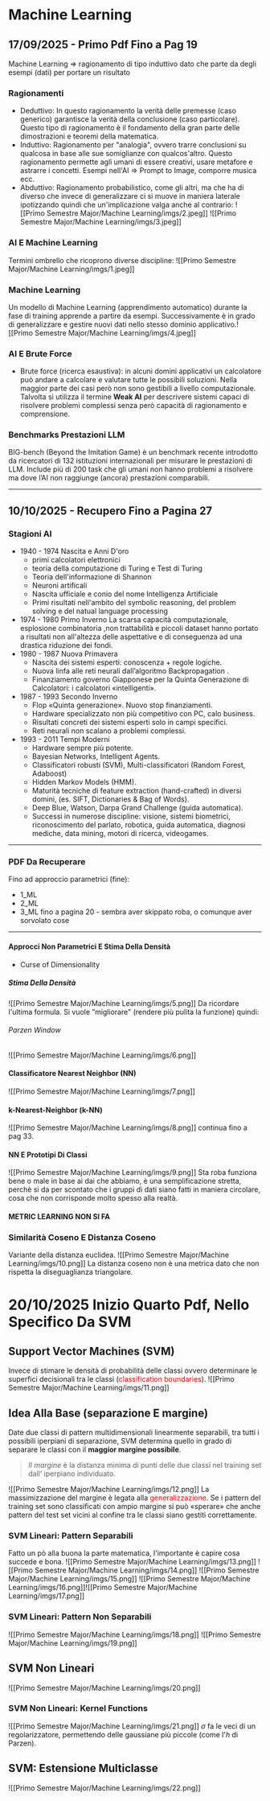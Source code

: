# Machine Learning
## 17/09/2025 - Primo Pdf Fino a Pag 19
Machine Learning => ragionamento di tipo induttivo dato che parte da degli esempi (dati) per portare un risultato
### Ragionamenti
- Deduttivo: 
	In questo ragionamento la verità delle premesse (caso generico) garantisce la verità della conclusione (caso particolare).
	Questo tipo di ragionamento è il fondamento della gran parte delle dimostrazioni e teoremi della matematica.
- Induttivo:
	Ragionamento per "analogia", ovvero trarre conclusioni su qualcosa in base alle sue somiglianze con qualcos'altro.
	Questo ragionamento permette agli umani di essere creativi, usare metafore e astrarre i concetti.
	Esempi nell'AI => Prompt to Image, comporre musica ecc.
- Abduttivo:
	Ragionamento probabilistico, come gli altri, ma che ha di diverso che invece di generalizzare ci si muove in maniera laterale ipotizzando quindi che un'implicazione valga anche al contrario:
	![[Primo Semestre Major/Machine Learning/imgs/2.jpeg]]
![[Primo Semestre Major/Machine Learning/imgs/3.jpeg]]
### AI E Machine Learning
Termini ombrello che ricoprono diverse discipline:
![[Primo Semestre Major/Machine Learning/imgs/1.jpeg]]
### Machine Learning
Un modello di Machine Learning (apprendimento automatico) durante la fase di training apprende a partire da esempi. Successivamente è in grado di generalizzare e gestire nuovi dati nello stesso dominio applicativo.![[Primo Semestre Major/Machine Learning/imgs/4.jpeg]]
### AI E Brute Force
- Brute force (ricerca esaustiva): in alcuni domini applicativi un calcolatore può andare a calcolare e valutare tutte le possibili soluzioni.
  Nella maggior parte dei casi però non sono gestibili a livello computazionale.
Talvolta si utilizza il termine **Weak AI** per descrivere sistemi capaci di risolvere problemi complessi senza però capacità di ragionamento e comprensione.
### Benchmarks Prestazioni LLM
BIG-bench (Beyond the Imitation Game) è un benchmark recente introdotto da ricercatori di 132 istituzioni internazionali per misurare le prestazioni di LLM.
Include più di 200 task che gli umani non hanno problemi a risolvere ma dove l’AI non raggiunge (ancora) prestazioni comparabili.

----
## 10/10/2025 - Recupero Fino a Pagina 27
### Stagioni AI
- 1940 - 1974  Nascita e Anni D'oro
	- primi calcolatori elettronici
	- teoria della computazione di Turing e Test di Turing
	- Teoria dell'informazione di Shannon
	- Neuroni artificali
	- Nascita ufficiale e conio del nome Intelligenza Artificiale
	- Primi risultati nell'ambito del symbolic reasoning, del problem solving e del natual language processing 
- 1974 - 1980 Primo Inverno
	La scarsa capacità computazionale, esplosione combinatoria ,non trattabilità e piccoli dataset hanno portato a risultati non all'altezza delle aspettative e di conseguenza ad una drastica riduzione dei fondi.
- 1980 - 1987 Nuova Primavera
	- Nascita dei sistemi esperti: conoscenza + regole logiche.
	- Nuova linfa alle reti neurali dall’algoritmo Backpropagation .
	- Finanziamento governo Giapponese per la Quinta Generazione di Calcolatori: i calcolatori «intelligenti».
- 1987 - 1993 Secondo Inverno 
	- Flop «Quinta generazione». Nuovo stop finanziamenti.
	- Hardware specializzato non più competitivo con PC, calo business.
	- Risultati concreti dei sistemi esperti solo in campi specifici.
	- Reti neurali non scalano a problemi complessi.
- 1993 - 2011 Tempi Moderni
	- Hardware sempre più potente.
	- Bayesian Networks, Intelligent Agents.
	- Classificatori robusti (SVM), Multi-classificatori (Random Forest, Adaboost)
	- Hidden Markov Models (HMM).
	- Maturità tecniche di feature extraction (hand-crafted) in diversi domini, (es. SIFT, Dictionaries & Bag of Words).
	- Deep Blue, Watson, Darpa Grand Challenge (guida automatica). 
	- Successi in numerose discipline: visione, sistemi biometrici, riconoscimento del parlato, robotica, guida automatica, diagnosi mediche, data mining, motori di ricerca, videogames.
---
### PDF Da Recuperare
Fino ad approccio parametrici (fine):
- 1_ML
- 2_ML
- 3_ML fino a pagina 20 - sembra aver skippato roba, o comunque aver sorvolato cose
--- 
#### Approcci Non Parametrici E Stima Della Densità
- Curse of Dimensionality 
##### Stima Della Densità
![[Primo Semestre Major/Machine Learning/imgs/5.png]]
Da ricordare l'ultima formula.
Si vuole ”migliorare" (rendere più pulita la funzione) quindi:
###### Parzen Window
![[Primo Semestre Major/Machine Learning/imgs/6.png]]
#### Classificatore Nearest Neighbor (NN)
![[Primo Semestre Major/Machine Learning/imgs/7.png]]
#### k-Nearest-Neighbor (k-NN)
![[Primo Semestre Major/Machine Learning/imgs/8.png]]
continua fino a pag 33.
#### NN E Prototipi Di Classi
![[Primo Semestre Major/Machine Learning/imgs/9.png]]
Sta roba funziona bene o male in base ai dai che abbiamo, è una semplificazione stretta, perchè si da per scontato che i gruppi di dati siano fatti in maniera circolare, cosa che non corrisponde molto spesso alla realtà.
#### METRIC LEARNING NON SI FA
### Similarità Coseno E Distanza Coseno
Variante della distanza euclidea.
![[Primo Semestre Major/Machine Learning/imgs/10.png]]
La distanza coseno non è una metrica dato che non rispetta la diseguaglianza triangolare.
# 20/10/2025 Inizio Quarto Pdf, Nello Specifico Da SVM
## Support Vector Machines (SVM)
Invece di stimare le densità di probabilità delle classi ovvero determinare le superfici decisionali tra le classi (<span style="color:rgb(255, 0, 0)">classification boundaries</span>).
![[Primo Semestre Major/Machine Learning/imgs/11.png]]
## Idea Alla Base (separazione E margine)
Date due classi di pattern multidimensionali linearmente separabili, tra tutti i possibili iperpiani di separazione, SVM determina quello in grado di separare le classi con il **maggior margine possibile**.
>_Il margine_ è la distanza minima di punti delle due classi nel training set dall’ iperpiano individuato.

![[Primo Semestre Major/Machine Learning/imgs/12.png]]
La massimizzazione del margine è legata alla <span style="color:rgb(255, 0, 0)">generalizzazione</span>. Se i pattern del training set sono classificati con ampio margine si può «sperare» che anche pattern del test set vicini al confine tra le classi siano gestiti correttamente.
### SVM Lineari: Pattern Separabili
Fatto un pò alla buona la parte matematica, l'importante è capire cosa succede e bona.
![[Primo Semestre Major/Machine Learning/imgs/13.png]]
![[Primo Semestre Major/Machine Learning/imgs/14.png]]
![[Primo Semestre Major/Machine Learning/imgs/15.png]]
![[Primo Semestre Major/Machine Learning/imgs/16.png]]![[Primo Semestre Major/Machine Learning/imgs/17.png]]
### SVM Lineari: Pattern Non Separabili
![[Primo Semestre Major/Machine Learning/imgs/18.png]]
![[Primo Semestre Major/Machine Learning/imgs/19.png]]
## SVM Non Lineari
![[Primo Semestre Major/Machine Learning/imgs/20.png]]
### SVM Non Lineari: Kernel Functions
![[Primo Semestre Major/Machine Learning/imgs/21.png]]
$\sigma$ fa le veci di un regolarizzatore, permettendo delle gaussiane più piccole (come l'$h$ di Parzen).
## SVM: Estensione Multiclasse
![[Primo Semestre Major/Machine Learning/imgs/22.png]]
